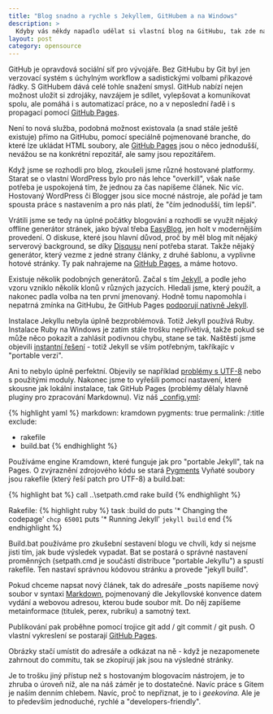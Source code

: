 ```yaml
---
title: "Blog snadno a rychle s Jekyllem, GitHubem a na Windows"
description: >
  Kdyby vás někdy napadlo udělat si vlastní blog na GitHubu, tak zde najdete pár tipů.
layout: post
category: opensource
---
```


GitHub je opravdová sociální síť pro vývojáře. Bez GitHubu by Git byl jen verzovací systém s úchylným workflow a sadistickými volbami příkazové řádky. S GitHubem dává celé tohle snažení smysl. GitHub nabízí nejen možnost uložit si zdrojáky, navzájem je sdílet, vylepšovat a komunikovat spolu, ale pomáhá i s automatizací práce, no a v neposlední řadě i s propagací pomocí [GitHub Pages](http://pages.github.com/).

Není to nová služba, podobná možnost existovala (a snad stále ještě existuje) přímo na GitHubu, pomocí speciálně pojmenované branche, do které lze ukládat HTML soubory, ale [GitHub Pages](http://pages.github.com/) jsou o něco jednodušší, nevážou se na konkrétní repozitář, ale samy jsou repozitářem.

Když jsme se rozhodli pro blog, zkoušeli jsme různé hostované platformy. Starat se o vlastní WordPress bylo pro nás lehce "overkill", však naše potřeba je uspokojená tím, že jednou za čas napíšeme článek. Nic víc. Hostovaný WordPress či Blogger jsou sice mocné nástroje, ale pořád je tam spousta práce s nastavením a pro nás platí, že "čím jednodušší, tím lepší". 

Vrátili jsme se tedy na úplné počátky blogování a <x-tweetable title="Jak použít k blogování Jekyll, Github Pages a Disqus?">rozhodli se využít nějaký offline generátor stránek</x-tweetable>, jako býval třeba [EasyBlog](http://www.elka.cz/easyblog/), jen holt v modernějším provedení. O diskuse, které jsou hlavní důvod, proč by měl blog mít nějaký serverový background, se díky [Disqusu](http://disqus.com/) není potřeba starat. Takže nějaký generátor, který vezme z jedné strany články, z druhé šablonu, a vyplivne hotové stránky. Ty pak nahrajeme na [GitHub Pages](http://pages.github.com/), a máme hotovo.

Existuje několik podobných generátorů. Začal s tím [Jekyll](http://jekyllrb.com/), a podle jeho vzoru vzniklo několik klonů v různých jazycích. Hledali jsme, který použít, a nakonec padla volba na ten první jmenovaný. Hodně tomu napomohla i nepatrná zmínka na GitHubu, že GitHub Pages [podporují nativně Jekyll](https://help.github.com/articles/using-jekyll-with-pages).

Instalace Jekyllu nebyla úplně bezproblémová. Totiž Jekyll používá Ruby. Instalace Ruby na Windows je zatím stále trošku nepřívětivá, takže pokud se může něco pokazit a zahlásit podivnou chybu, stane se tak. Naštěstí jsme objevili [instantní řešení](http://www.madhur.co.in/blog/2013/07/20/buildportablejekyll.html) - totiž Jekyll se vším potřebným, takříkajíc v "portable verzi".

Ani to nebylo úplně perfektní. Objevily se například [problémy s UTF-8](http://joseoncode.com/2011/11/27/solving-utf-problem-with-jekyll-on-windows/) nebo s použitými moduly. Nakonec jsme to vyřešili pomocí nastavení, které skousne jak lokální instalace, tak GitHub Pages (problémy dělaly hlavně pluginy pro zpracování Markdownu). Viz náš [_config.yml](https://github.com/economia/economia.github.io/blob/master/_config.yml):

{% highlight yaml %}
markdown: kramdown
pygments: true
permalink: /:title
exclude:
- rakefile
- build.bat
{% endhighlight %}

Používáme engine Kramdown, které funguje jak pro "portable Jekyll", tak na Pages. O zvýraznění zdrojového kódu se stará [Pygments](http://pygments.org/languages/) Vyňaté soubory jsou rakefile (který řeší patch pro UTF-8) a build.bat:

{% highlight bat %}
call ..\setpath.cmd
rake build
{% endhighlight %}

Rakefile:
{% highlight ruby %}
task :build do
    puts '* Changing the codepage'
    `chcp 65001`
    puts '* Running Jekyll'
    `jekyll build`
end
{% endhighlight %}

Build.bat používáme pro zkušební sestavení blogu ve chvíli, kdy si nejsme jisti tím, jak bude výsledek vypadat. Bat se postará o správné nastavení proměnných (setpath.cmd je součástí distribuce "portable Jekyllu") a spustí rakefile. Ten nastaví správnou kódovou stránku a provede "jekyll build".

Pokud chceme napsat nový článek, tak do adresáře _posts napíšeme nový soubor v syntaxi [Markdown](http://daringfireball.net/projects/markdown/), pojmenovaný dle Jekyllovské konvence datem vydání a webovou adresou, kterou bude soubor mít. Do něj zapíšeme metainformace (titulek, perex, rubriku) a samotný text.

Publikování pak proběhne pomocí trojice git add / git commit / git push. O vlastní vykreslení se postarají [GitHub Pages](http://pages.github.com/).

Obrázky stačí umístit do adresáře a odkázat na ně - když je nezapomenete zahrnout do commitu, tak se zkopírují jak jsou na výsledné stránky.

Je to trošku jiný přístup než s hostovaným blogovacím nástrojem, je to zhruba o úroveň níž, ale na náš záměr je to dostatečné. Navíc práce s Gitem je naším denním chlebem. Navíc, proč to nepřiznat, je to i *geekovina*. Ale je to především jednoduché, rychlé a "developers-friendly".